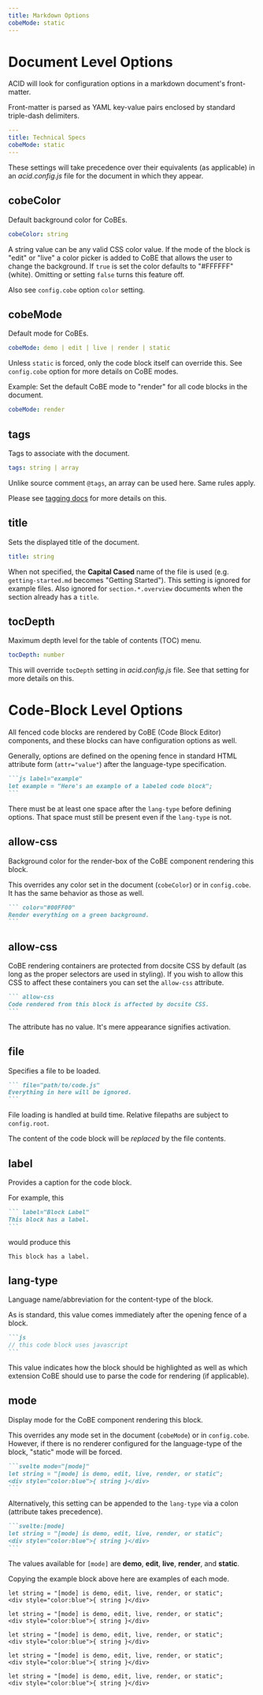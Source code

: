 ```yaml
---
title: Markdown Options
cobeMode: static
---
```



# Document Level Options

ACID will look for configuration options in a markdown document's front-matter.

Front-matter is parsed as YAML key-value pairs enclosed by standard triple-dash delimiters.

```yaml
---
title: Technical Specs
cobeMode: static
---
```

These settings will take precedence over their equivalents (as applicable) in an *acid.config.js* file for the document in which they appear.  


## cobeColor

Default background color for CoBEs.

```yaml label="spec"
cobeColor: string
```

A string value can be any valid CSS color value.  If the mode of the block is "edit" or "live" a color picker is added to CoBE that allows the user to change the background.  If `true` is set the color defaults to "#FFFFFF" (white).  Omitting or setting `false` turns this feature off.

Also see `config.cobe` option `color` setting.


## cobeMode

Default mode for CoBEs.

```yaml label="spec"
cobeMode: demo | edit | live | render | static 
```

Unless `static` is forced, only the code block itself can override this.  See `config.cobe` option for more details on CoBE modes.

Example: Set the default CoBE mode to "render" for all code blocks in the document.

```yaml
cobeMode: render
```


## tags

Tags to associate with the document.

```yaml label="spec"
tags: string | array
```

Unlike source comment `@tags`, an array can be used here.  Same rules apply.

Please see [tagging docs](/document/docsite-tagging) for more details on this.


## title

Sets the displayed title of the document.

```yaml label="spec"
title: string
```

When not specified, the **Capital Cased** name of the file is used (e.g. `getting-started.md` becomes "Getting Started").  This setting is ignored for example files.  Also ignored for `section.*.overview` documents when the section already has a `title`.


## tocDepth

Maximum depth level for the table of contents (TOC) menu.

```yaml label="spec"
tocDepth: number
```

This will override `tocDepth` setting in *acid.config.js* file.  See that setting for more details on this.


# Code-Block Level Options

All fenced code blocks are rendered by CoBE (Code Block Editor) components, and these blocks can have configuration options as well.  

Generally, options are defined on the opening fence in standard HTML attribute form (`attr="value"`) after the language-type specification.

````md
```js label="example"
let example = "Here's an example of a labeled code block";
```
````

There must be at least one space after the `lang-type` before defining options.  That space must still be present even if the `lang-type` is not.


## allow-css

Background color for the render-box of the CoBE component rendering this block.

This overrides any color set in the document (`cobeColor`) or in `config.cobe`.  It has the same behavior as those as well.

````md
``` color="#00FF00"
Render everything on a green background.
```
````


## allow-css

CoBE rendering containers are protected from docsite CSS by default (as long as the proper selectors are used in styling).  If you wish to allow this CSS to affect these containers you can set the `allow-css` attribute.

````md
``` allow-css
Code rendered from this block is affected by docsite CSS.
```
````

The attribute has no value.  It's mere appearance signifies activation.


## file

Specifies a file to be loaded.

````md
``` file="path/to/code.js"
Everything in here will be ignored.
```
````

File loading is handled at build time.  Relative filepaths are subject to `config.root`.

The content of the code block will be *replaced* by the file contents.


## label

Provides a caption for the code block.

For example, this

````md
``` label="Block Label"
This block has a label.
```
````

would produce this

``` label="Block Label"
This block has a label.
```


## lang-type

Language name/abbreviation for the content-type of the block.

As is standard, this value comes immediately after the opening fence of a block.

````md
```js
// this code block uses javascript
```
````

This value indicates how the block should be highlighted as well as which extension CoBE should use to parse the code for rendering (if applicable).


## mode

Display mode for the CoBE component rendering this block.

This overrides any mode set in the document (`cobeMode`) or in `config.cobe`.  However, if there is no renderer configured for the language-type of the block, "static" mode will be forced.

````md
```svelte mode="[mode]"
let string = "[mode] is demo, edit, live, render, or static";
<div style="color:blue">{ string }</div>
```
````

Alternatively, this setting can be appended to the `lang-type` via a colon (attribute takes precedence).

````md
```svelte:[mode]
let string = "[mode] is demo, edit, live, render, or static";
<div style="color:blue">{ string }</div>
```
````

The values available for `[mode]` are **demo**, **edit**, **live**, **render**, and **static**.

Copying the example block above here are examples of each mode.

```svelte:demo label="demo - displays the code and the render with no update capability"
let string = "[mode] is demo, edit, live, render, or static";
<div style="color:blue">{ string }</div>
```
```svelte:edit label="edit - displays the code and the render with on-demand update capability"
let string = "[mode] is demo, edit, live, render, or static";
<div style="color:blue">{ string }</div>
```
```svelte:live label="live - displays the code and the render with immediate update capability"
let string = "[mode] is demo, edit, live, render, or static";
<div style="color:blue">{ string }</div>
```
```svelte:render label="render - displays the render only"
let string = "[mode] is demo, edit, live, render, or static";
<div style="color:blue">{ string }</div>
```
```svelte:static label="static - displays the code only"
let string = "[mode] is demo, edit, live, render, or static";
<div style="color:blue">{ string }</div>
```
